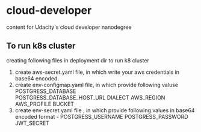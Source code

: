# cloud-developer
content for Udacity's cloud developer nanodegree

## To run k8s cluster
creating following files in deployment dir to run k8 cluster
1) create aws-secret.yaml file, in which write your aws credentials in base64 encoded.
2) create env-configmap.yaml file, in which  provide following valuse 
    POSTGRESS_DATABASE                                               
    POSTGRESS_DATABASE_HOST_URL
    DIALECT
    AWS_REGION
    AWS_PROFILE
    BUCKET
3) create env-secret.yaml file , in which provide following values in base64 encoded format -
    POSTGRESS_USERNAME
    POSTGRESS_PASSWORD
    JWT_SECRET
